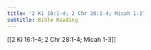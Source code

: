 ```yaml
---
title: '2 Ki 16:1-4; 2 Chr 28:1-4; Micah 1-3'
subtitle: Bible Reading
---
```


[[2 Ki 16:1-4; 2 Chr 28:1-4; Micah 1-3]]
